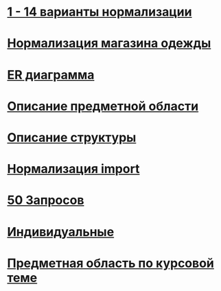 # [1 - 14 варианты нормализации](https://docs.yandex.ru/docs/view?url=ya-disk%3A%2F%2F%2Fdisk%2F14.09%20про%2FШамиев%2F14%20Вариантов.pdf&name=14%20Вариантов.pdf&uid=1735612068&nosw=1)
# [Нормализация магазина одежды](https://disk.yandex.ru/edit/disk/disk%2F14.09%20про%2FШамиев%2FНормализация%20магазина%20одежды.xlsx?sk=ya008284143c71b3814c5ccca3d90a671)
# [ER диаграмма](https://disk.yandex.ru/client/disk/14.09%20про/Шамиев?idApp=client&dialog=slider&idDialog=%2Fdisk%2F14.09%20про%2FШамиев%2Fизображение_2024-09-27_145743815.png)
# [Описание предметной области](https://docs.yandex.ru/docs/view?url=ya-disk%3A%2F%2F%2Fdisk%2F14.09%20про%2FШамиев%2FШамиев%20П-2.pdf&name=Шамиев%20П-2.pdf&uid=1735612068)
# [Описание структуры](https://docs.yandex.ru/docs/view?url=ya-disk%3A%2F%2F%2Fdisk%2F14.09%20про%2FШамиев%2FТаблица%201%20-.pdf&name=Таблица%201%20-.pdf&uid=1735612068)
# [Нормализация import](https://docs.yandex.ru/docs/view?url=ya-disk%3A%2F%2F%2Fdisk%2F14.09%20про%2FШамиев%2Fнормализация%20импорт.pdf&name=нормализация%20импорт.pdf&uid=1735612068&nosw=1)
# [50 Запросов](https://docviewer.yandex.ru/view/1735612068/?*=NqedQsujzoPVkX50yitsbz1%2Bdqx7InVybCI6InlhLWRpc2s6Ly8vZGlzay8xNC4wOSDQv9GA0L4v0KjQsNC80LjQtdCyLzUwINC30LDQv9GA0L7RgdC%2B0LIudHh0IiwidGl0bGUiOiI1MCDQt9Cw0L%2FRgNC%2B0YHQvtCyLnR4dCIsIm5vaWZyYW1lIjpmYWxzZSwidWlkIjoiMTczNTYxMjA2OCIsInRzIjoxNzMyNjkzODU4NTU3LCJ5dSI6Ijk3Mzk4ODk5MTE3MjQ1OTM5NTEifQ%3D%3D)
# [Индивидуальные](https://docviewer.yandex.ru/view/1735612068/?*=9roxQvjsJ2lkD14HOsoBjTfXIqp7InVybCI6InlhLWRpc2s6Ly8vZGlzay8xNC4wOSDQv9GA0L4v0KjQsNC80LjQtdCyL9C40L3QtNC40LLQuNC00YPQsNC7LnR4dCIsInRpdGxlIjoi0LjQvdC00LjQstC40LTRg9Cw0LsudHh0Iiwibm9pZnJhbWUiOmZhbHNlLCJ1aWQiOiIxNzM1NjEyMDY4IiwidHMiOjE3MzI2OTM4OTc5MDMsInl1IjoiOTczOTg4OTkxMTcyNDU5Mzk1MSJ9)
# [Предметная область по курсовой теме](https://docs.yandex.ru/docs/view?url=ya-disk%3A%2F%2F%2Fdisk%2F14.09%20про%2FШамиев%2FПредметная%20область%20по%20курсовой.pdf&name=Предметная%20область%20по%20курсовой.pdf&uid=1735612068&nosw=1)
